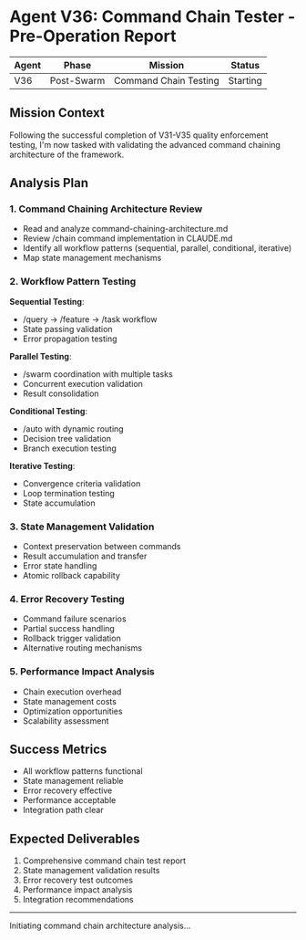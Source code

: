 # Agent V36: Command Chain Tester - Pre-Operation Report

| Agent | Phase | Mission | Status |
|-------|-------|---------|--------|
| V36 | Post-Swarm | Command Chain Testing | Starting |

## Mission Context
Following the successful completion of V31-V35 quality enforcement testing, I'm now tasked with validating the advanced command chaining architecture of the framework.

## Analysis Plan

### 1. Command Chaining Architecture Review
- Read and analyze command-chaining-architecture.md
- Review /chain command implementation in CLAUDE.md
- Identify all workflow patterns (sequential, parallel, conditional, iterative)
- Map state management mechanisms

### 2. Workflow Pattern Testing
**Sequential Testing**:
- /query → /feature → /task workflow
- State passing validation
- Error propagation testing

**Parallel Testing**:
- /swarm coordination with multiple tasks
- Concurrent execution validation
- Result consolidation

**Conditional Testing**:
- /auto with dynamic routing
- Decision tree validation
- Branch execution testing

**Iterative Testing**:
- Convergence criteria validation
- Loop termination testing
- State accumulation

### 3. State Management Validation
- Context preservation between commands
- Result accumulation and transfer
- Error state handling
- Atomic rollback capability

### 4. Error Recovery Testing
- Command failure scenarios
- Partial success handling
- Rollback trigger validation
- Alternative routing mechanisms

### 5. Performance Impact Analysis
- Chain execution overhead
- State management costs
- Optimization opportunities
- Scalability assessment

## Success Metrics
- All workflow patterns functional
- State management reliable
- Error recovery effective
- Performance acceptable
- Integration path clear

## Expected Deliverables
1. Comprehensive command chain test report
2. State management validation results
3. Error recovery test outcomes
4. Performance impact analysis
5. Integration recommendations

---
Initiating command chain architecture analysis...